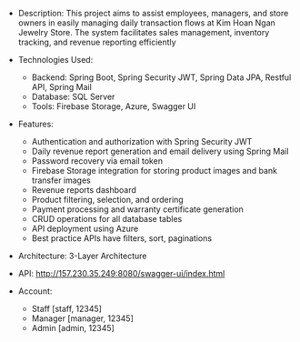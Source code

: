 - Description: This project aims to assist employees, managers, and store owners in easily managing daily transaction flows at Kim Hoan Ngan Jewelry Store. The system facilitates sales management, inventory tracking, and revenue reporting efficiently

- Technologies Used:
  + Backend: Spring Boot, Spring Security JWT, Spring Data JPA, Restful API, Spring Mail
  + Database: SQL Server
  + Tools: Firebase Storage, Azure, Swagger UI
 
- Features:
  + Authentication and authorization with Spring Security JWT
  + Daily revenue report generation and email delivery using Spring Mail
  + Password recovery via email token
  + Firebase Storage integration for storing product images and bank transfer images
  + Revenue reports dashboard
  + Product filtering, selection, and ordering
  + Payment processing and warranty certificate generation
  + CRUD operations for all database tables
  + API deployment using Azure
  + Best practice APIs have filters, sort, paginations
    
- Architecture: 3-Layer Architecture

- API: http://157.230.35.249:8080/swagger-ui/index.html
  
- Account:
  + Staff [staff, 12345]
  + Manager [manager, 12345]
  + Admin [admin, 12345]
